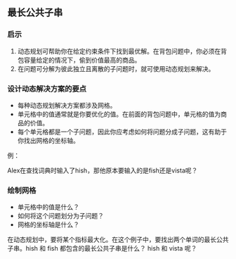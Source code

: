 ##  最长公共子串
### 启示
1. 动态规划可帮助你在给定约束条件下找到最优解。在背包问题中，你必须在背包容量给定的情况下，偷到价值最高的商品。
2. 在问题可分解为彼此独立且离散的子问题时，就可使用动态规划来解决。

### 设计动态解决方案的要点
* 每种动态规划解决方案都涉及网格。
* 单元格中的值通常就是你要优化的值。在前面的背包问题中，单元格的值为商品的价值。
* 每个单元格都是一个子问题，因此你应考虑如何将问题分成子问题，这有助于你找出网格的坐标轴。

例：

Alex在查找词典时输入了hish，那他原本要输入的是fish还是vista呢？

### 绘制网格

* 单元格中的值是什么？
* 如何将这个问题划分为子问题？
* 网格的坐标轴是什么？

在动态规划中，要将某个指标最大化。在这个例子中，要找出两个单词的最长公共子串。hish 和 fish 都包含的最长公共子串是什么？ hish 和 vista 呢？